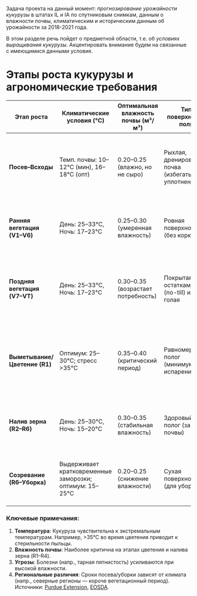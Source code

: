 Задача проекта на данный момент: *прогнозирование урожайности кукурузы* в штатах  IL и IA по спутниковым снимкам, данным о влажности почвы, климатическим и историческим данным об урожайности за 2018-2021 года.

В этом разделе речь пойдет о предметной области, т.е. об *условиях выращивания кукурузы*. Акцентировать внимание будем на связанные с имеющимися данными условия.

# Этапы роста кукурузы и агрономические требования  

| **Этап роста**                | **Климатические условия (°C)**                          | **Оптимальная влажность почвы (м³/м³)** | **Тип поверхности поля**                          | **Угрозы**                                                                                 | **Примерные месяцы**            |
| ----------------------------- | ------------------------------------------------------- | --------------------------------------- | ------------------------------------------------- | ------------------------------------------------------------------------------------------ | ------------------------------- |
| **Посев–Всходы**              | Темп. почвы: 10–12°C (мин), 16–18°C (опт)               | 0.20–0.25 (влажно, но не сыро)          | Рыхлая, дренированная почва (избегать уплотнений) | Холодный стресс, патогены (напр., Pythium), плохой контакт семени с почвой                 | Апрель–Май (зависит от региона) |
| **Ранняя вегетация (V1–V6)**  | День: 25–33°C, Ночь: 17–23°C                            | 0.25–0.30 (умеренная влажность)         | Ровная поверхность (без корки)                    | Заморозки (если точка роста над почвой), дефицит питательных веществ                       | Май–Июнь                        |
| **Поздняя вегетация (V7–VT)** | День: 25–33°C, Ночь: 17–23°C                            | 0.30–0.35 (возрастает потребность)      | Покрытая остатками (no-till) или голая            | Засуха, тепловой стресс (>35°C), полегание, болезни листьев (напр., тарная пятнистость)    | Июнь–Июль                       |
| **Выметывание/Цветение (R1)** | Оптимум: 25–30°C; стресс >35°C                          | 0.35–0.40 (критический период)          | Равномерный полог (минимум испарения)             | Дефицит влаги (потери до 13%/день), стерильность пыльцы, вредители (напр., кукурузный жук) | Июль–Август                     |
| **Налив зерна (R2–R6)**       | День: 25–30°C, Ночь: 15–20°C                            | 0.30–0.35 (стабильная влажность)        | Здоровый полог (защита почвы)                     | Ранние заморозки, засуха, гнили стебля (напр., Fusarium), болезни листьев                  | Август–Сентябрь                 |
| **Созревание (R6–Уборка)**    | Выдерживает кратковременные заморозки; оптимум: 15–25°C | 0.20–0.25 (снижение влажности)          | Сухая поверхность (для уборки)                    | Заморозки (повреждение зерна), полегание, микотоксины (напр., Fusarium)                    | Сентябрь–Октябрь                |

### **Ключевые примечания:**  
1. **Температура**: Кукуруза чувствительна к экстремальным температурам. Например, >35°C во время цветения приводит к стерильности пыльцы.  
2. **Влажность почвы**: Наиболее критична на этапах цветения и налива зерна (R1–R4).  
3. **Угрозы**: Болезни (напр., тарная пятнистость) усиливаются при высокой влажности.
4. **Региональные различия**: Сроки посева/уборки зависят от климата (напр., северные регионы — короче вегетационный период).  
Источники: [Purdue Extension](https://www.extension.purdue.edu/extmedia/nch/nch-18.html), [EOSDA](https://eos.com/blog/how-to-grow-corn/).  